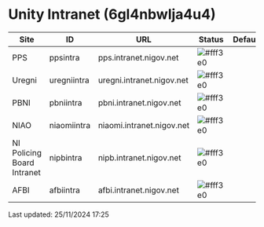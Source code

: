 # Unity Intranet (6gl4nbwlja4u4) 

 | Site  | ID | URL | Status | Default |
| --- | --- | --- | --- | --- | 
| PPS | ppsintra | pps.intranet.nigov.net | ![#fff3e0](https://placehold.co/140x30/ffe0b2/e65100.png?text=Development&font=source-sans-pro) |   | 
| Uregni | uregniintra | uregni.intranet.nigov.net | ![#fff3e0](https://placehold.co/140x30/ffe0b2/e65100.png?text=Development&font=source-sans-pro) |   | 
| PBNI | pbniintra | pbni.intranet.nigov.net | ![#fff3e0](https://placehold.co/140x30/ffe0b2/e65100.png?text=Development&font=source-sans-pro) |   | 
| NIAO | niaomiintra | niaomi.intranet.nigov.net | ![#fff3e0](https://placehold.co/140x30/ffe0b2/e65100.png?text=Development&font=source-sans-pro) |   | 
| NI Policing Board Intranet | nipbintra | nipb.intranet.nigov.net | ![#fff3e0](https://placehold.co/140x30/ffe0b2/e65100.png?text=Development&font=source-sans-pro) |   | 
| AFBI | afbiintra | afbi.intranet.nigov.net | ![#fff3e0](https://placehold.co/140x30/ffe0b2/e65100.png?text=Development&font=source-sans-pro) |   | 
Last updated: 25/11/2024 17:25
